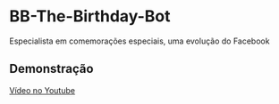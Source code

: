 # BB-The-Birthday-Bot
Especialista em comemorações especiais, uma evolução do Facebook

## Demonstração
[Vídeo no Youtube](https://youtu.be/TLN7BjOgdaM)
